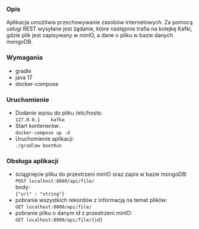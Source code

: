 ### Opis
Aplikacja umożliwia przechowywanie zasobów internetowych. Za pomocą usługi REST wysyłane jest żądanie, które następnie trafia na kolejkę Kafki, gdzie plik jest zapisywany w minIO, a dane o pliku w bazie danych mongoDB.
### Wymagania
- gradle
- java 17
- docker-compose
### Uruchomienie
- Dodanie wpisu do pliku /etc/hosts:  
  `127.0.0.1    kafka`
- Start kontenerów:  
  `docker-compose up -d`
- Uruchomienie aplikacji:  
  `./gradlew bootRun`
### Obsługa aplikacji
- ściągnięcie pliku do przestrzeni minIO oraz zapis w bazie mongoDB:  
  `POST localhost:8080/api/file/`  
  body:  
  `{"url" : "string"}`
- pobranie wszystkich rekordów z informacją na temat plików:  
  `GET localhost:8080/api/file/`
- pobranie pliku o danym id z przestrzeni minIO:  
  `GET localhost:8080/api/file/{id}`